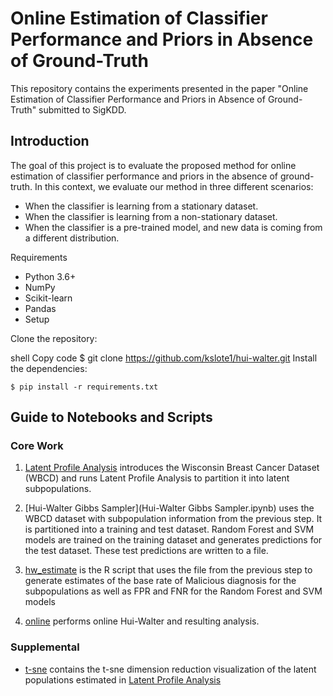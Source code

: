 # Online Estimation of Classifier Performance and Priors in Absence of Ground-Truth
This repository contains the experiments presented in the paper "Online Estimation of Classifier Performance and Priors in Absence of Ground-Truth" submitted to SigKDD.

## Introduction
The goal of this project is to evaluate the proposed method for online estimation of classifier performance and priors in the absence of ground-truth. In this context, we evaluate our method in three different scenarios:

* When the classifier is learning from a stationary dataset.
* When the classifier is learning from a non-stationary dataset.
* When the classifier is a pre-trained model, and new data is coming from a different distribution.

Requirements
- Python 3.6+
- NumPy
- Scikit-learn
- Pandas
- Setup

Clone the repository:

shell
Copy code
$ git clone https://github.com/kslote1/hui-walter.git
Install the dependencies:

```{bash}
$ pip install -r requirements.txt
```

## Guide to Notebooks and Scripts

### Core Work
1. [Latent Profile Analysis](latent_class_analysis.ipynb) introduces the Wisconsin Breast Cancer Dataset (WBCD) and runs Latent Profile Analysis to partition it into latent subpopulations.

2. [Hui-Walter Gibbs Sampler](Hui-Walter Gibbs Sampler.ipynb) uses the WBCD dataset with subpopulation information from the previous step.  It is partitioned into a training and test dataset.  Random Forest and SVM models are trained on the training dataset and generates predictions for the test dataset.  These test predictions are written to a file.

3. [hw_estimate](hw_estimate.R) is the R script that uses the file from the previous step to generate estimates of the base rate of Malicious diagnosis for the subpopulations as well as FPR and FNR for the Random Forest and SVM models

4. [online](online.ipynb) performs online Hui-Walter and resulting analysis.

### Supplemental

* [t-sne](t-sne.ipynb) contains the t-sne dimension reduction visualization of the latent populations estimated in [Latent Profile Analysis](latent_class_analysis.ipynb)

